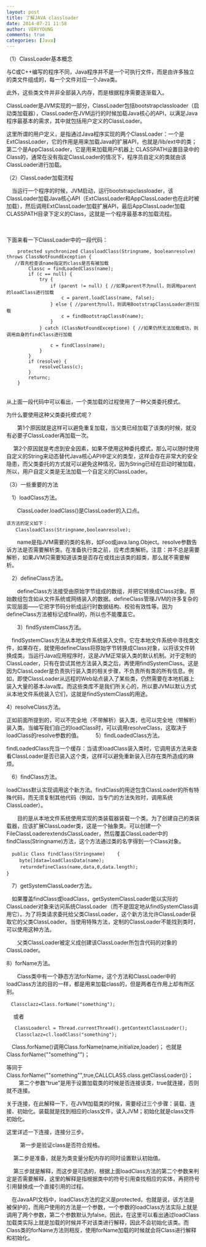 ```yaml
---
layout: post
title: 了解JAVA classloader
date: 2014-07-21 11:58
author: VERYYOUNG
comments: true
categories: [Java]
---
```


（1）ClassLoader基本概念 　


与C或C++编写的程序不同，Java程序并不是一个可执行文件，而是由许多独立的类文件组成的，每一个文件对应一个Java类。

此外，这些类文件并非全部装入内存，而是根据程序需要逐渐载入。

ClassLoader是JVM实现的一部分，ClassLoader包括bootstrapclassloader（启动类加载器），ClassLoader在JVM运行的时候加载Java核心的API，以满足Java程序最基本的需求，其中就包括用户定义的ClassLoader。

这里所谓的用户定义，是指通过Java程序实现的两个ClassLoader：一个是ExtClassLoader，它的作用是用来加载Java的扩展API，也就是/lib/ext中的类；第二个是AppClassLoader，它是用来加载用户机器上
CLASSPATH设置目录中的Class的，通常在没有指定ClassLoader的情况下，程序员自定义的类就由该ClassLoader进行加载。 

（2）ClassLoader加载流程 　

　当运行一个程序的时候，JVM启动，运行bootstrapclassloader，该ClassLoader加载Java核心API（ExtClassLoader和AppClassLoader也在此时被加载），然后调用ExtClassLoader加载扩展API，最后AppClassLoader加载CLASSPATH目录下定义的Class，这就是一个程序最基本的加载流程。 　

　

下面来看一下ClassLoader中的一段代码： 　　


	    protected synchronized ClassloadClass(Stringname, booleanresolve) throws ClassNotFoundException {
	   //首先检查该name指定的class是否有被加载 　　
	        Classc = findLoadedClass(name);
	        if (c == null) {
	            try {
	                if (parent != null) { //如果parent不为null，则调用parent的loadClass进行加载 　
	                    c = parent.loadClass(name, false);
	                } else { //parent为null，则调用BootstrapClassLoader进行加载 　 
	                    c = findBootstrapClass0(name);
	                }
	            } catch (ClassNotFoundExceptione) { //如果仍然无法加载成功，则调用自身的findClass进行加载 　
	                
	                c = findClass(name);
	            }
	        }
	        if (resolve) {
	            resolveClass(c);
	        }
	        returnc;
	    }
	　


从上面一段代码中可以看出，一个类加载的过程使用了一种父类委托模式。

为什么要使用这种父类委托模式呢？ 

　　第1个原因就是这样可以避免重复加载，当父类已经加载了该类的时候，就没有必要子ClassLoader再加载一次。 

　
  第2个原因就是考虑到安全因素，如果不使用这种委托模式，那么可以随时使用自定义的String来动态替代Java核心API中定义的类型，这样会存在非常大的安全隐患，而父类委托的方式就可以避免这种情况，因为String已经在启动时被加载，所以，用户自定义类是无法加载一个自定义的ClassLoader。 　　


（3）一些重要的方法 　


  　1）loadClass方法。 

　　ClassLoader.loadClass()是ClassLoader的入口点。

    该方法的定义如下：
    　　ClassloadClass(Stringname,booleanresolve); 

 　　name是指JVM需要的类的名称，如Foo或java.lang.Object。resolve参数告诉方法是否需要解析类。在准备执行类之前，应考虑类解析。注意：并不总是需要解析，如果JVM只需要知道该类是否存在或找出该类的超类，那么就不需要解析。 　

 　2）defineClass方法。 

　　defineClass方法接受由原始字节组成的数组，并把它转换成Class对象。原始数组包含如从文件系统或网络装入的数据。defineClass管理JVM的许多复杂的实现层面——它把字节码分析成运行时数据结构、校验有效性等。因为defineClass方法被标记成final的，所以也不能覆盖它。
 
　　3）findSystemClass方法。 　

　findSystemClass方法从本地文件系统装入文件。它在本地文件系统中寻找类文件，如果存在，就使用defineClass将原始字节转换成Class对象，以将该文件转换成类。当运行Java应用程序时，这是JVM正常装入类的默认机制。对于定制的ClassLoader，只有在尝试其他方法装入类之后，再使用findSystemClass。这是因为ClassLoader是负责执行装入类的相关步骤，不负责所有类的所有信息。例如，即使ClassLoader从远程的Web站点装入了某些类，仍然需要在本地机器上装入大量的基本Java库。而这些类库不是我们所关心的，所以要JVM以默认方式从本地文件系统装入它们，这就是findSystemClass的用途。 　
　

4）resolveClass方法。 　　

 正如前面所提到的，可以不完全地（不带解析）装入类，也可以完全地（带解析）装入类。当编写我们自己的loadClass时，可以调用resolveClass，这取决于loadClass的resolve参数的值。 
　
　5）findLoadedClass方法。 　　

findLoadedClass充当一个缓存：当请求loadClass装入类时，它调用该方法来查看ClassLoader是否已装入这个类，这样可以避免重新装入已存在类所造成的麻烦。 　

　6）findClass方法。 　　

loadClass默认实现调用这个新方法。findClass的用途包含ClassLoader的所有特殊代码，而无须复制其他代码（例如，当专门的方法失败时，调用系统ClassLoader）。

 　　目的是从本地文件系统使用实现的类装载器装载一个类。为了创建自己的类装载器，应该扩展ClassLoader类，这是一个抽象类。可以创建一个FileClassLoaderextendsClassLoader，然后覆盖ClassLoader中的findClass(Stringname)方法，这个方法通过类的名字得到一个Class对象。 　　

	  public Class findClass(Stringname) 　　{ 　
	   　byte[]data=loadClassData(name); 　　
	     returndefineClass(name,data,0,data.length); 　　
	} 　



　7）getSystemClassLoader方法。 　

　如果覆盖findClass或loadClass，getSystemClassLoader能以实际的ClassLoader对象来访问系统ClassLoader（而不是固定地从findSystemClass调用它）。为了将类请求委托给父类ClassLoader，这个新方法允许ClassLoader获取它的父类ClassLoader。当使用特殊方法，定制的ClassLoader不能找到类时，可以使用这种方法。 

　　父类ClassLoader被定义成创建该ClassLoader所包含代码的对象的ClassLoader。 　　


8）forName方法。 

　　Class类中有一个静态方法forName，这个方法和ClassLoader中的loadClass方法的目的一样，都是用来加载class的，但是两者在作用上却有所区别。 　

    　Classclazz=Class.forName("something"); 　
　 
      或者 　

	   ClassLoadercl = Thread.currentThread().getContextClassLoader(); 
	　　Classclazz=cl.loadClass("something"); 　
 


　Class.forName()调用Class.forName(name,initialize,loader)；
  也就是Class.forName(""something"")；

 等同于Class.forName(""something"",true,CALLCLASS.class.getClassLoader())； 
　
　第二个参数“true”是用于设置加载类的时候是否连接该类，true就连接，否则就不连接。

  关于连接，在此解释一下，在JVM加载类的时候，需要经过三个步骤：装载、连接、初始化。装载就是找到相应的class文件，读入JVM；初始化就是class文件初始化。

  这里详述一下连接，连接分三步。
 
　
　
  第一步是验证class是否符合规格。 
　

　 第二步是准备，就是为类变量分配内存的同时设置默认初始值。 　

　
  第三步就是解释，而这步是可选的，根据上面loadClass方法的第二个参数来判定是否需要解释，这里的解释是指根据类中的符号引用查找相应的实体，再把符号引用替换成一个直接引用的过程。 　




　在JavaAPI文档中，loadClass方法的定义是protected，也就是说，该方法是被保护的，而用户使用的方法是一个参数，一个参数的loadClass方法实际上就是调用了两个参数，第二个参数默认为false。因此，在这里可以看出通过loadClass加载类实际上就是加载的时候并不对该类进行解释，因此不会初始化该类。而Class类的forName方法则相反，使用forName加载的时候就会将Class进行解释和初始化。 　　

